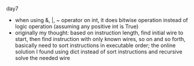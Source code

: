 day7
* when using &, |, ~ operator on int, it does bitwise operation instead of logic operation (assuming any positive int is True)
* originally my thought: based on instruction length, find initial wire to start, then find instruction with only known wires, so on and so forth, basically need to sort instructions in executable order; the online solution I found using dict instead of sort instructions and recursive solve the needed wire